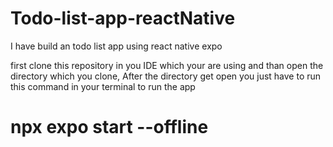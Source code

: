 # Todo-list-app-reactNative
I have build an todo list app using react native expo 

first clone this repository in you IDE which your are using and than open the directory which you clone,
After the directory get open you just have to run this command in your terminal to run the app
# npx expo start --offline
